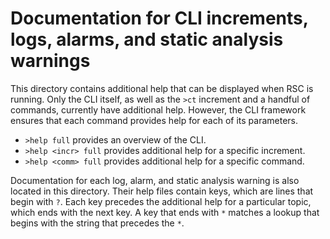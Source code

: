# Documentation for CLI increments, logs, alarms, and static analysis warnings

This directory contains additional help that can be displayed when RSC is
running. Only the CLI itself, as well as the `>ct` increment and a handful of
commands, currently have additional help. However, the CLI framework ensures
that each command provides help for each of its parameters.

* `>help full` provides an overview of the CLI.
* `>help <incr> full` provides additional help for a specific increment.
* `>help <comm> full` provides additional help for a specific command.

Documentation for each log, alarm, and static analysis warning is also located
in this directory. Their help files contain keys, which are lines that begin
with `?`. Each key precedes the additional help for a particular topic, which
ends with the next key. A key that ends with `*` matches a lookup that begins
with the string that precedes the `*`.
